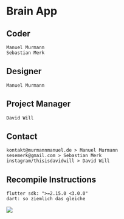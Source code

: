 # Brain App
## Coder
    Manuel Murmann
    Sebastian Merk

## Designer
    Manuel Murmann

## Project Manager
    David Will

## Contact 
    kontakt@murmannmanuel.de > Manuel Murmann
    sesemerk@gmail.com > Sebastian Merk
    instagram/thisisdavidwill > David Will

## Recompile Instructions
    flutter sdk: ">=2.15.0 <3.0.0"
    dart: so ziemlich das gleiche
![](https://github.com/brainHausaufgaben/app/blob/master/images/Rendered_SSO.jpg)
